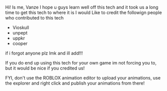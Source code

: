 
  Hi!
  Is me, Vanze
  I hope u guys learn well off this tech and it took us a long time to get this tech to where it is
  I would Like to credit the followign people who contributed to this tech

  - Vioskull
  - unpept
  - uppkr
  - cooper
  
  if i forgot anyone plz lmk and ill add!!!
  
  If you do end up using this tech for your own game
  im not forcing you to, but it would be nice if you credited us!
  
  FYI, don't use the ROBLOX animation editor to upload your animations, use the explorer and right click and publish your animations from there!
